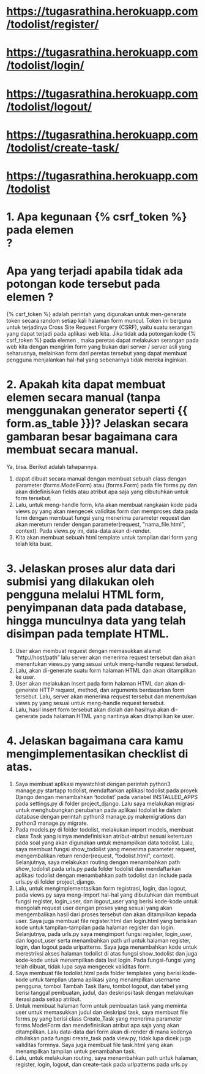 # https://tugasrathina.herokuapp.com/todolist/register/
# https://tugasrathina.herokuapp.com/todolist/login/
# https://tugasrathina.herokuapp.com/todolist/logout/
# https://tugasrathina.herokuapp.com/todolist/create-task/
# https://tugasrathina.herokuapp.com/todolist

# 1. Apa kegunaan {% csrf_token %} pada elemen <form>? 
#    Apa yang terjadi apabila tidak ada potongan kode tersebut pada elemen <form>?
{% csrf_token %} adalah perintah yang digunakan untuk men-generate token secara random setiap kali halaman form muncul. 
Token ini berguna untuk terjadinya Cross Site Request Forgery (CSRF), yaitu suatu serangan yang dapat terjadi pada aplikasi web kita. 
Jika tidak ada potongan kode {% csrf_token %}  pada elemen <form>, maka peretas dapat melakukan serangan pada web kita dengan mengirim form yang bukan dari server / server asli yang seharusnya, 
melainkan form dari peretas tersebut yang dapat membuat pengguna menjalankan hal-hal yang sebenarnya tidak mereka inginkan.

# 2. Apakah kita dapat membuat elemen <form> secara manual (tanpa menggunakan generator seperti {{ form.as_table }})? Jelaskan secara gambaran besar bagaimana cara membuat <form> secara manual.
Ya, bisa. Berikut adalah tahapannya.
1. <form> dapat dibuat secara manual dengan membuat sebuah class dengan parameter (forms.ModelForm) atau (forms.Form) pada file forms.py dan akan didefinisikan fields atau atribut apa saja yang dibutuhkan untuk form tersebut.
2. Lalu, untuk meng-handle form, kita akan membuat rangkaian kode pada views.py yang akan mengecek validitas form dan memproses data pada form dengan membuat fungsi yang menerima parameter request
dan akan mereturn render dengan parameter(request, "nama_file.html", context). Pada views.py ini, data-data akan di-render.
3. Kita akan membuat sebuah html template untuk tampilan dari form yang telah kita buat.

# 3. Jelaskan proses alur data dari submisi yang dilakukan oleh pengguna melalui HTML form, penyimpanan data pada database, hingga munculnya data yang telah disimpan pada template HTML.
1. User akan membuat request dengan memasukkan alamat “http://host/path” lalu server akan menerima request tersebut dan akan menentukan views.py yang sesuai untuk meng-handle request tersebut.
2. Lalu, akan di-generate suatu form halaman HTML dan akan ditampilkan ke user.
3. User akan melakukan insert pada form halaman HTML dan akan di-generate HTTP request, method, dan arguments berdasarkan form tersebut. Lalu, server akan menerima request tersebut dan menentukan views.py yang sesuai untuk meng-handle request tersebut.
4. Lalu, hasil insert form tersebut akan diolah dan hasilnya akan di-generate pada halaman HTML yang nantinya akan ditampilkan ke user.

# 4. Jelaskan bagaimana cara kamu mengimplementasikan checklist di atas.
1. Saya membuat aplikasi mywatchlist dengan perintah python3 manage.py startapp todolist, mendaftarkan aplikasi todolist pada proyek Django dengan menambahkan ‘todolist’ pada variabel INSTALLED_APPS pada settings.py di folder project_django. 
Lalu saya melakukan migrasi untuk menghubungkan perubahan pada aplikasi todolist ke dalam database dengan perintah python3 manage.py makemigrations dan python3 manage.py migrate.
2. Pada models.py di folder todolist, melakukan import models, membuat class Task yang isinya mendefinisikan atribut-atribut sesuai ketentuan pada soal yang akan digunakan untuk menampilkan data todolist. 
Lalu, saya membuat fungsi show_todolist yang menerima parameter request, mengembalikan return render(request, “todolist.html”, context). Selanjutnya, saya melakukan routing dengan menambahkan path show_todolist pada urls.py pada folder todolist 
dan mendaftarkan aplikasi todolist dengan menambahkan path todolist dan include pada urls.py di folder project_django.
3. Lalu, untuk mengimplementasikan form registrasi, login, dan logout, pada views.py saya meng-import hal-hal yang dibutuhkan dan membuat fungsi register, login_user, dan logout_user yang berisi kode-kode untuk mengolah request user 
dengan proses yang sesuai yang akan mengembalikan hasil dari proses tersebut dan akan ditampilkan kepada user. Saya juga membuat file register.html dan login.html yang berisikan kode untuk tampilan-tampilan pada halaman register dan login. 
Selanjutnya, pada urls.py saya mengimport fungsi register, login_user, dan logout_user serta menambahkan path url untuk halaman register, login, dan logout pada urlpatterns. 
Saya juga menambahkan kode untuk merestriksi akses halaman todolist di atas fungsi show_todolist dan juga kode-kode untuk menampilkan data last login. Pada fungsi-fungsi yang telah dibuat, tidak lupa saya mengecek validitas form.
4. Saya membuat file todolist.html pada folder templates yang berisi kode-kode untuk tampilan utama aplikasi yang menampilkan username pengguna, tombol Tambah Task Baru, tombol logout, 
dan tabel yang berisi tanggal pembuatan, judul, dan deskripsi task dengan melakukan iterasi pada setiap atribut.
5. Untuk membuat halaman form untuk pembuatan task yang meminta user untuk memasukkan judul dan deskripsi task, saya membuat file forms.py yang berisi class Create_Task yang menerima parameter forms.ModelForm 
dan mendefinisikan atribut apa saja yang akan ditampilkan. Lalu data-data dari form akan di-render di mana kodenya dituliskan pada fungsi create_task pada view.py, tidak lupa dicek juga validitas formnya. 
Saya juga membuat file task.html yang akan menampilkan tampilan untuk penambahan task.
6. Lalu, untuk melakukan routing, saya menambahkan path untuk halaman, register, login, logout, dan create-task pada urlpatterns pada urls.py
